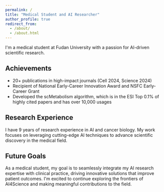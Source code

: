 ```yaml
---
permalink: /
title: "Medical Student and AI Researcher"
author_profile: true
redirect_from: 
  - /about/
  - /about.html
---
```


I'm a medical student at Fudan University with a passion for AI-driven scientific research. 

## Achievements
- 20+ publications in high-impact journals (Cell 2024, Science 2024)
- Recipient of National Early-Career Innovation Award and NSFC Early-Career Grant
- Developed the scMetabolism algorithm, which is in the ESI Top 0.1% of highly cited papers and has over 10,000 usages

## Research Experience
I have 9 years of research experience in AI and cancer biology. My work focuses on leveraging cutting-edge AI techniques to advance scientific discovery in the medical field. 

## Future Goals
As a medical student, my goal is to seamlessly integrate my AI research expertise with clinical practice, driving innovative solutions that improve patient outcomes. I'm excited to continue exploring the frontiers of AI4Science and making meaningful contributions to the field.
